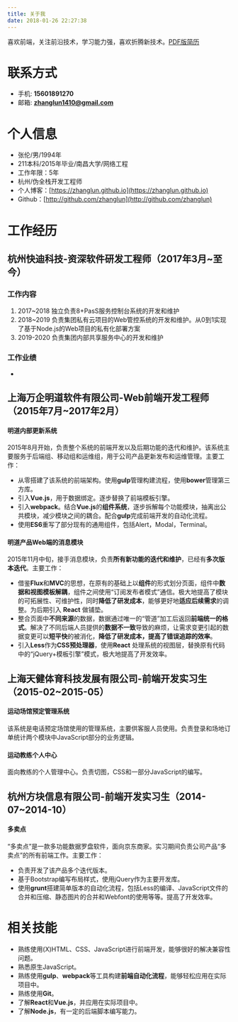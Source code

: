 ```yaml
---
title: 关于我
date: 2018-01-26 22:27:38
---
```


喜欢前端，关注前沿技术，学习能力强，喜欢折腾新技术。[PDF版简历](https://drive.google.com/open?id=0B4aY-s-C5u4OeHlTekRXSnBDSGc)

# 联系方式

* 手机: **15601891270**
* 邮箱: **zhanglun1410@gmail.com**

# 个人信息

* 张伦/男/1994年
* 211本科/2015年毕业/南昌大学/网络工程
* 工作年限：5年
* 杭州/伪全栈开发工程师
* 个人博客：[https://zhanglun.github.io](https://zhanglun.github.io)
* Github：[http://github.com/zhanglun](http://github.com/zhanglun)

# 工作经历
## 杭州快迪科技-资深软件研发工程师（2017年3月~至今）

### 工作内容

1. 2017~2018 独立负责8+PasS服务控制台系统的开发和维护
2. 2018~2019 负责集团私有云项目的Web管控系统的开发和维护。从0到1实现了基于Node.js的Web项目的私有化部署方案
3. 2019-2020 负责集团内部共享服务中心的开发和维护

### 工作业绩

-

## 上海万企明道软件有限公司-Web前端开发工程师（2015年7月~2017年2月）

#### 明道内部更新系统

2015年8月开始，负责整个系统的前端开发以及后期功能的迭代和维护。该系统主要服务于后端组、移动组和运维组，用于公司产品更新发布和运维管理。主要工作：

* 从零搭建了该系统的前端架构。使用**gulp**管理构建流程，使用**bower**管理第三方库。
* 引入**Vue.js**，用于数据绑定。逐步替换了前端模板引擎。
* 引入**webpack**。结合**Vue.js**的**组件系统**，逐步拆解每个功能模块，抽离出公共模块，减少模块之间的耦合。配合**gulp**完成前端开发的自动化流程。
* 使用**ES6**重写了部分现有的通用组件，包括Alert，Modal，Terminal。

#### 明道产品Web端的消息模块

2015年11月中旬，接手消息模块，负责**所有新功能的迭代和维护**，已经有**多次版本迭代**。主要工作：

* 借鉴**Flux**和**MVC**的思想，在原有的基础上以**组件**的形式划分页面，组件中**数据和视图模板解耦**，组件之间使用“订阅发布者模式”通信。极大地提高了模块的可拓展性、可维护性，同时**降低了研发成本**，能够更好地**适应后续需求**的调整。为后期引入 **React** 做铺垫。
* 整合页面中**不同来源**的数据，数据通过唯一的“管道”加工后返回**前端统一的格式**。解决了不同后端人员提供的**数据不一致**导致的麻烦，让需求变更引起的数据变更可以**短平快**的被消化，**降低了研发成本，提高了错误追踪的效率**。
* 引入**Less**作为**CSS预处理器**，使用**React** 处理系统的视图层，替换原有代码中的“jQuery+模板引擎”模式，极大地提高了开发效率。

## 上海天健体育科技发展有限公司-前端开发实习生（2015-02~2015-05）

#### 运动场馆预定管理系统

该系统是电话预定场馆使用的管理系统，主要供客服人员使用。负责登录和场地订单统计两个模块中JavaScript部分的业务逻辑。

#### 运动教练个人中心

面向教练的个人管理中心。负责切图，CSS和一部分JavaScript的编写。


## 杭州方块信息有限公司-前端开发实习生（2014-07~2014-10）

#### 多卖点

“多卖点”是一款多功能数据罗盘软件，面向京东商家。实习期间负责公司产品“多卖点”的所有前端工作。主要工作：

* 负责开发了该产品多个迭代版本。
* 基于Bootstrap编写布局样式，使用jQuery作为主要开发库。
* 使用**grunt**搭建简单版本的自动化流程，包括Less的编译、JavaScript文件的合并和压缩、静态图片的合并和Webfont的使用等等。提高了开发效率。

# 相关技能

* 熟练使用(X)HTML、CSS、JavaScript进行前端开发，能够很好的解决兼容性问题。
* 熟悉原生JavaScript。
* 熟练使用**gulp**、**webpack**等工具构建**前端自动化流程**，能够轻松应用在实际项目中。
* 熟练使用**Git**。
* 了解**React**和**Vue.js**，并应用在实际项目中。
* 了解**Node.js**，有一定的后端脚本编写能力。
